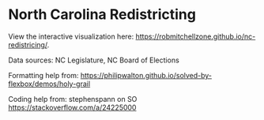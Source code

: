# North Carolina Redistricting

View the interactive visualization here: https://robmitchellzone.github.io/nc-redistricing/.

Data sources: NC Legislature, NC Board of Elections

Formatting help from: https://philipwalton.github.io/solved-by-flexbox/demos/holy-grail

Coding help from: stephenspann on SO https://stackoverflow.com/a/24225000
